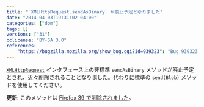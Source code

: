 ```yaml
---
title: "`XMLHttpRequest.sendAsBinary` が廃止予定となりました"
date: "2014-04-03T19:31:02-04:00"
categories: ["dom"]
tags: []
versions: ["31"]
cclicense: "BY-SA 3.0"
references:
    "https://bugzilla.mozilla.org/show_bug.cgi?id=939323": "Bug 939323 – Warn about XMLHttpRequest sendAsBinary usage"
---
```

[`XMLHttpRequest`](https://developer.mozilla.org/ja/docs/Web/API/XMLHttpRequest) インタフェース上の非標準 `sendAsBinary` メソッドが廃止予定とされ、近々削除されることとなりました。代わりに標準の `send(Blob)` メソッドを使用してください。

**更新**: このメソッドは [Firefox 39 で削除されました](https://www.fxsitecompat.com/ja/docs/2015/xmlhttprequest-sendasbinary-has-been-removed/)。
